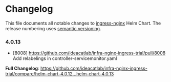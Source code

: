 # Changelog

This file documents all notable changes to [ingress-nginx](https://github.com/ideacatlab/infra-nginx-ingress-trial) Helm Chart. The release numbering uses [semantic versioning](http://semver.org).

### 4.0.13

* [8008] https://github.com/ideacatlab/infra-nginx-ingress-trial/pull/8008 Add relabelings in controller-servicemonitor.yaml

**Full Changelog**: https://github.com/ideacatlab/infra-nginx-ingress-trial/compare/helm-chart-4.0.12...helm-chart-4.0.13
